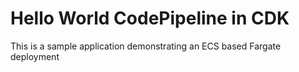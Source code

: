 
# Hello World CodePipeline in CDK
This is a sample application demonstrating an ECS based Fargate deployment